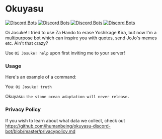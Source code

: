 # Okuyasu
[![Discord Bots](https://top.gg/api/widget/status/720731150254866553.svg)](https://top.gg/bot/720731150254866553) [![Discord Bots](https://top.gg/api/widget/servers/720731150254866553.svg)](https://top.gg/bot/720731150254866553) [![Discord Bots](https://top.gg/api/widget/lib/720731150254866553.svg)](https://top.gg/bot/720731150254866553) [![Discord Bots](https://top.gg/api/widget/owner/720731150254866553.svg)](https://top.gg/bot/720731150254866553)


Oi Josuke! I tried to use Za Hando to erase Yoshikage Kira,
but now I'm a multipurpose bot which can inspire you with quotes, send JoJo's memes etc. Ain't that crazy?

Use ``Oi Josuke! help`` upon first inviting me to your server!

### Usage

Here's an example of a command:

You:
`Oi Josuke! truth`

Okuyasu:
`the stone ocean adaptation will never release.`

### Privacy Policy
If you wish to learn about what data we collect, check out https://github.com/ihumanbeing/okuyasu-discord-bot/blob/master/privacypolicy.md
